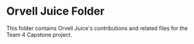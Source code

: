 # Orvell Juice Folder

This folder contains Orvell Juice's contributions and related files for the Team 4 Capstone project.
